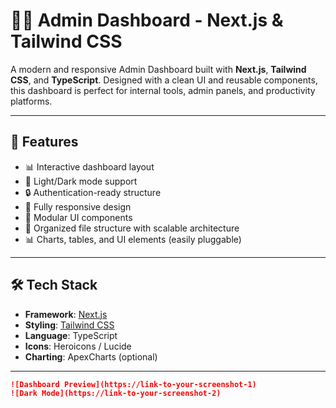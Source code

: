 # 🧑‍💼 Admin Dashboard - Next.js & Tailwind CSS

A modern and responsive Admin Dashboard built with **Next.js**, **Tailwind CSS**, and **TypeScript**. Designed with a clean UI and reusable components, this dashboard is perfect for internal tools, admin panels, and productivity platforms.

---

## 🚀 Features

- 📊 Interactive dashboard layout
- 🌙 Light/Dark mode support
- 🔒 Authentication-ready structure
- 📱 Fully responsive design
- 🧩 Modular UI components
- 📁 Organized file structure with scalable architecture
- 📊 Charts, tables, and UI elements (easily pluggable)

---

## 🛠️ Tech Stack

- **Framework**: [Next.js](https://nextjs.org/)
- **Styling**: [Tailwind CSS](https://tailwindcss.com/)
- **Language**: TypeScript
- **Icons**: Heroicons / Lucide
- **Charting**: ApexCharts (optional)

---

```md
![Dashboard Preview](https://link-to-your-screenshot-1)
![Dark Mode](https://link-to-your-screenshot-2)

